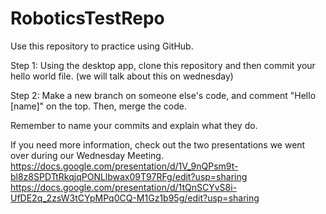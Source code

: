 # RoboticsTestRepo
Use this repository to practice using GitHub.

Step 1: Using the desktop app, clone this repository and then commit your hello world file. (we will talk about this on wednesday)

Step 2: Make a new branch on someone else's code, and comment "Hello [name]" on the top. Then, merge the code. 

Remember to name your commits and explain what they do. 

If you need more information, check out the two presentations we went over during our Wednesday Meeting. 
https://docs.google.com/presentation/d/1V_9nQPsm9t-bl8z8SPDTtRkqjqPONLlbwax09T97RFg/edit?usp=sharing
https://docs.google.com/presentation/d/1tQnSCYvS8i-UfDE2q_2zsW3tCYpMPq0CQ-M1Gz1b95g/edit?usp=sharing
